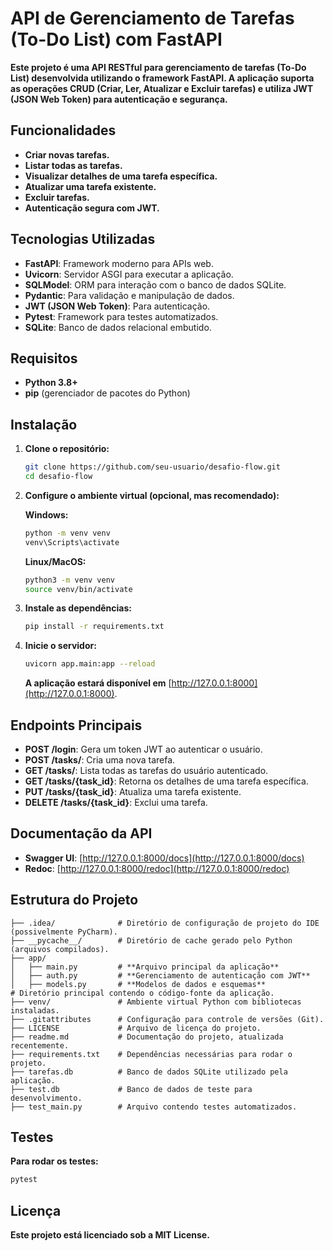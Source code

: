 # **API de Gerenciamento de Tarefas (To-Do List) com FastAPI**

**Este projeto é uma API RESTful para gerenciamento de tarefas (To-Do List) desenvolvida utilizando o framework FastAPI. A aplicação suporta as operações CRUD (Criar, Ler, Atualizar e Excluir tarefas) e utiliza JWT (JSON Web Token) para autenticação e segurança.**

## **Funcionalidades**

- **Criar novas tarefas.**
- **Listar todas as tarefas.**
- **Visualizar detalhes de uma tarefa específica.**
- **Atualizar uma tarefa existente.**
- **Excluir tarefas.**
- **Autenticação segura com JWT.**

## **Tecnologias Utilizadas**

- **FastAPI**: Framework moderno para APIs web.
- **Uvicorn**: Servidor ASGI para executar a aplicação.
- **SQLModel**: ORM para interação com o banco de dados SQLite.
- **Pydantic**: Para validação e manipulação de dados.
- **JWT (JSON Web Token)**: Para autenticação.
- **Pytest**: Framework para testes automatizados.
- **SQLite**: Banco de dados relacional embutido.

## **Requisitos**

- **Python 3.8+**
- **pip** (gerenciador de pacotes do Python)

## **Instalação**

1. **Clone o repositório:**
   ```bash
   git clone https://github.com/seu-usuario/desafio-flow.git
   cd desafio-flow
   ```

2. **Configure o ambiente virtual (opcional, mas recomendado):**

   **Windows:**
   ```bash
   python -m venv venv
   venv\Scripts\activate
   ```

   **Linux/MacOS:**
   ```bash
   python3 -m venv venv
   source venv/bin/activate
   ```

3. **Instale as dependências:**
   ```bash
   pip install -r requirements.txt
   ```

4. **Inicie o servidor:**
   ```bash
   uvicorn app.main:app --reload
   ```

   **A aplicação estará disponível em** [http://127.0.0.1:8000](http://127.0.0.1:8000).

## **Endpoints Principais**

- **POST /login**: Gera um token JWT ao autenticar o usuário.
- **POST /tasks/**: Cria uma nova tarefa.
- **GET /tasks/**: Lista todas as tarefas do usuário autenticado.
- **GET /tasks/{task_id}**: Retorna os detalhes de uma tarefa específica.
- **PUT /tasks/{task_id}**: Atualiza uma tarefa existente.
- **DELETE /tasks/{task_id}**: Exclui uma tarefa.

## **Documentação da API**

- **Swagger UI**: [http://127.0.0.1:8000/docs](http://127.0.0.1:8000/docs)
- **Redoc**: [http://127.0.0.1:8000/redoc](http://127.0.0.1:8000/redoc)

## **Estrutura do Projeto**

```plaintext
├── .idea/              # Diretório de configuração de projeto do IDE (possivelmente PyCharm).
├── __pycache__/        # Diretório de cache gerado pelo Python (arquivos compilados).
├── app/
│   ├── main.py         # **Arquivo principal da aplicação**
│   ├── auth.py         # **Gerenciamento de autenticação com JWT**
│   ├── models.py       # **Modelos de dados e esquemas**               # Diretório principal contendo o código-fonte da aplicação.
├── venv/               # Ambiente virtual Python com bibliotecas instaladas.
├── .gitattributes      # Configuração para controle de versões (Git).
├── LICENSE             # Arquivo de licença do projeto.
├── readme.md           # Documentação do projeto, atualizada recentemente.
├── requirements.txt    # Dependências necessárias para rodar o projeto.
├── tarefas.db          # Banco de dados SQLite utilizado pela aplicação.
├── test.db             # Banco de dados de teste para desenvolvimento.
├── test_main.py        # Arquivo contendo testes automatizados.

```

## **Testes**

**Para rodar os testes:**

```bash
pytest
```

## **Licença**

**Este projeto está licenciado sob a MIT License.**

